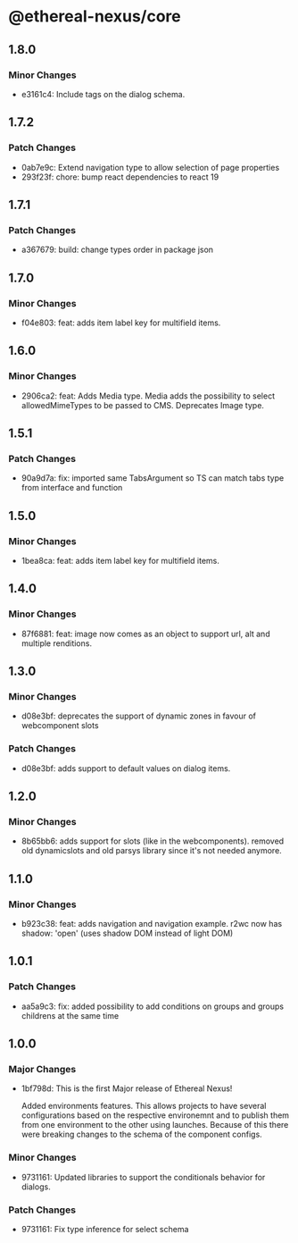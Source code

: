 # @ethereal-nexus/core

## 1.8.0

### Minor Changes

- e3161c4: Include tags on the dialog schema.

## 1.7.2

### Patch Changes

- 0ab7e9c: Extend navigation type to allow selection of page properties
- 293f23f: chore: bump react dependencies to react 19

## 1.7.1

### Patch Changes

- a367679: build: change types order in package json

## 1.7.0

### Minor Changes

- f04e803: feat: adds item label key for multifield items.

## 1.6.0

### Minor Changes

- 2906ca2: feat: Adds Media type. Media adds the possibility to select allowedMimeTypes to be passed to CMS. Deprecates Image type.

## 1.5.1

### Patch Changes

- 90a9d7a: fix: imported same TabsArgument so TS can match tabs type from interface and function

## 1.5.0

### Minor Changes

- 1bea8ca: feat: adds item label key for multifield items.

## 1.4.0

### Minor Changes

- 87f6881: feat: image now comes as an object to support url, alt and multiple renditions.

## 1.3.0

### Minor Changes

- d08e3bf: deprecates the support of dynamic zones in favour of webcomponent slots

### Patch Changes

- d08e3bf: adds support to default values on dialog items.

## 1.2.0

### Minor Changes

- 8b65bb6: adds support for slots (like in the webcomponents). removed old dynamicslots and old parsys library since it's not needed anymore.

## 1.1.0

### Minor Changes

- b923c38: feat: adds navigation and navigation example. r2wc now has shadow: 'open' (uses shadow DOM instead of light DOM)

## 1.0.1

### Patch Changes

- aa5a9c3: fix: added possibility to add conditions on groups and groups childrens at the same time

## 1.0.0

### Major Changes

- 1bf798d: This is the first Major release of Ethereal Nexus!

  Added environments features. This allows projects to have several configurations based on the respective environemnt and to publish them from one environment to the other using launches.
  Because of this there were breaking changes to the schema of the component configs.

### Minor Changes

- 9731161: Updated libraries to support the conditionals behavior for dialogs.

### Patch Changes

- 9731161: Fix type inference for select schema

